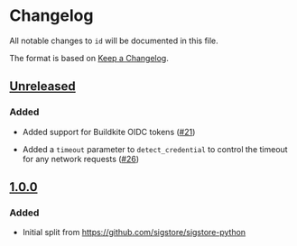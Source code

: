 # Changelog

All notable changes to `id` will be documented in this file.

The format is based on [Keep a Changelog](https://keepachangelog.com/en/1.0.0/).

## [Unreleased]

### Added

* Added support for Buildkite OIDC tokens
  ([#21](https://github.com/di/id/pull/21))

* Added a `timeout` parameter to `detect_credential` to control the timeout for
  any network requests ([#26](https://github.com/di/id/pull/26))

## [1.0.0]

### Added

* Initial split from https://github.com/sigstore/sigstore-python

<!--Release URLs -->
[Unreleased]: https://github.com/di/id/compare/v1.0.0...HEAD
[1.0.0]: https://github.com/di/id/compare/v1.0.0a2...v1.0.0
